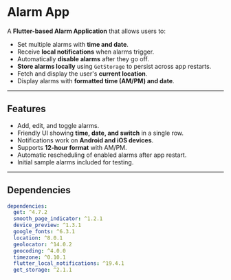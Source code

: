 # Alarm App

A **Flutter-based Alarm Application** that allows users to:  

- Set multiple alarms with **time and date**.  
- Receive **local notifications** when alarms trigger.  
- Automatically **disable alarms** after they go off.  
- **Store alarms locally** using `GetStorage` to persist across app restarts.  
- Fetch and display the user's **current location**.  
- Display alarms with **formatted time (AM/PM) and date**.  

---

## Features

- Add, edit, and toggle alarms.  
- Friendly UI showing **time, date, and switch** in a single row.  
- Notifications work on **Android and iOS devices**.  
- Supports **12-hour format** with AM/PM.  
- Automatic rescheduling of enabled alarms after app restart.  
- Initial sample alarms included for testing.  

---

## Dependencies

```yaml
dependencies:
  get: ^4.7.2
  smooth_page_indicator: ^1.2.1
  device_preview: ^1.3.1
  google_fonts: ^6.3.1
  location: ^8.0.1
  geolocator: ^14.0.2
  geocoding: ^4.0.0
  timezone: ^0.10.1
  flutter_local_notifications: ^19.4.1
  get_storage: ^2.1.1
